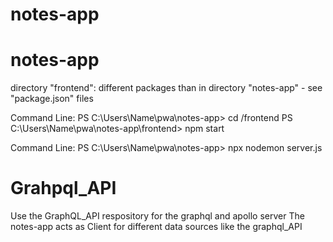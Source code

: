 # notes-app

# notes-app
directory "frontend":
different packages than in directory "notes-app" - see "package.json" files

Command Line:
PS C:\Users\Name\pwa\notes-app> cd /frontend
PS C:\Users\Name\pwa\notes-app\frontend> npm start

Command Line:
PS C:\Users\Name\pwa\notes-app> npx nodemon server.js


# Grahpql_API
Use the GraphQL_API respository for the graphql and apollo server
The notes-app acts as Client for different data sources like the graphql_API


